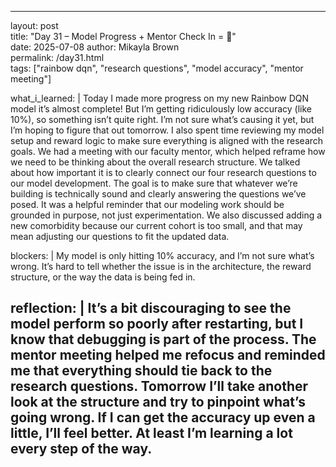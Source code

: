 ----
layout: post  
title: "Day 31 – Model Progress + Mentor Check In = 🥺"  
date: 2025-07-08
author: Mikayla Brown  
permalink: /day31.html  
tags: ["rainbow dqn", "research questions", "model accuracy", "mentor meeting"]

what_i_learned: |
  Today I made more progress on my new Rainbow DQN model it’s almost complete! But I’m getting ridiculously low accuracy (like 10%), so 
  something isn’t quite right. I’m not sure what’s causing it yet, but I’m hoping to figure that out tomorrow. I also spent time reviewing my 
  model setup and reward logic to make sure everything is aligned with the research goals. We had a meeting with our faculty mentor, which 
  helped reframe how we need to be thinking about the overall research structure. We talked about how important it is to clearly connect our
  four research questions to our model development. The goal is to make sure that whatever we’re building is technically sound and clearly 
  answering the questions we’ve posed. It was a helpful reminder that our modeling work should be grounded in purpose, not just experimentation. 
  We also discussed adding a new comorbidity because our current cohort is too small, and that may mean adjusting our questions to fit the 
  updated data.

blockers: |
  My model is only hitting 10% accuracy, and I’m not sure what’s wrong. It’s hard to tell whether the issue is in the architecture, the reward 
  structure, or the way the data is being fed in.

reflection: |
  It’s a bit discouraging to see the model perform so poorly after restarting, but I know that debugging is part of the process. The mentor 
  meeting helped me refocus and reminded me that everything should tie back to the research questions. Tomorrow I’ll take another look at the 
  structure and try to pinpoint what’s going wrong. If I can get the accuracy up even a little, I’ll feel better. At least I’m learning a lot 
  every step of the way. 
---
